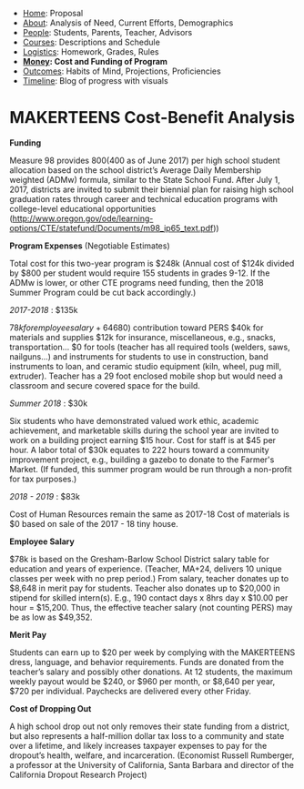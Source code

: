  - [Home](index.html): Proposal
 - [About](about.html): Analysis of Need, Current Efforts, Demographics
 - [People](people.html): Students, Parents, Teacher, Advisors
 - [Courses](courses.html): Descriptions and Schedule
 - [Logistics](logistics.html): Homework, Grades, Rules
 - **[Money](money.html): Cost and Funding of Program**
 - [Outcomes](outcomes.html): Habits of Mind, Projections, Proficiencies
 - [Timeline](timeline.html): Blog of progress with visuals


# MAKERTEENS Cost-Benefit Analysis #

**Funding**

Measure 98 provides $800 ($400 as of June 2017) per high school student allocation based on the school district’s Average Daily Membership weighted (ADMw) formula, similar to the State School Fund. After July 1, 2017, districts are invited to submit their biennial plan for raising high school graduation rates through career and technical education programs with college-level educational opportunities (http://www.oregon.gov/ode/learning-options/CTE/statefund/Documents/m98_ip65_text.pdf))

**Program Expenses** (Negotiable Estimates)

Total cost for this two-year program is $248k
(Annual cost of $124k divided by $800 per student would require 155 students in grades 9-12. If the ADMw is lower, or other CTE programs need funding, then the 2018 Summer Program could be cut back accordingly.)

*2017-2018* : $135k

$78k for employee salary +6% ($4680) contribution toward PERS
$40k for materials and supplies
$12k for insurance, miscellaneous, e.g., snacks, transportation...
$0 for tools (teacher has all required tools (welders, saws, nailguns...) and instruments for students to use in construction, band instruments to loan, and ceramic studio equipment (kiln, wheel, pug mill, extruder). Teacher has a 29 foot enclosed mobile shop but would need a classroom and secure covered space for the build.

*Summer 2018* : $30k

Six students who have demonstrated valued work ethic, academic achievement, and marketable skills during the school year are invited to work on a building project earning $15 hour. Cost for staff is at $45 per hour. A labor total of $30k equates to 222 hours toward a community improvement project, e.g., building a gazebo to donate to the Farmer's Market. (If funded, this summer program would be run through a non-profit for tax purposes.)

*2018 - 2019* : $83k

Cost of Human Resources remain the same as 2017-18
Cost of materials is $0 based on sale of the 2017 - 18 tiny house.

**Employee Salary**

$78k is based on the Gresham-Barlow School District salary table for education and years of experience. (Teacher, MA+24, delivers 10 unique classes per week with no prep period.) From salary, teacher donates up to $8,648 in merit pay for students. Teacher also donates up to $20,000 in stipend for skilled intern(s). E.g., 190 contact days x 8hrs day x $10.00 per hour = $15,200. Thus, the effective teacher salary (not counting PERS) may be as low as $49,352.

**Merit Pay**

Students can earn up to $20 per week by complying with the MAKERTEENS dress, language, and behavior requirements. Funds are donated from the teacher’s salary and possibly other donations. At 12 students, the maximum weekly payout would be $240, or $960 per month, or $8,640 per year, $720 per individual. Paychecks are delivered every other Friday.

**Cost of Dropping Out**

A high school drop out not only removes their state funding from a district, but also represents a half-million dollar tax loss to a community and state over a lifetime, and likely increases taxpayer expenses to pay for the dropout’s health, welfare, and incarceration. (Economist Russell Rumberger, a professor at the University of California, Santa Barbara and director of the California Dropout Research Project)
